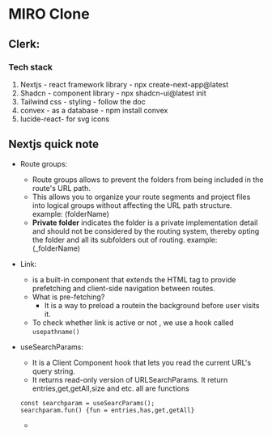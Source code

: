 # MIRO Clone

## Clerk:

### Tech stack

1. Nextjs - react framework library - npx create-next-app@latest
2. Shadcn - component library - npx shadcn-ui@latest init
3. Tailwind css - styling - follow the doc
4. convex - as a database - npm install convex
5. lucide-react- for svg icons

## Nextjs quick note

- Route groups:

  - Route groups allows to prevent the folders from being included in the route's URL path.
  - This allows you to organize your route segments and project files into logical groups without affecting the URL path structure. example: (folderName)
  - **Private folder** indicates the folder is a private implementation detail and should not be considered by the routing system, thereby opting the folder and all its subfolders out of routing. example: (\_folderName)

- Link:
  - <Link> is a built-in component that extends the HTML <a> tag to provide prefetching and client-side navigation between routes.
  - What is pre-fetching?
    - It is a way to preload a routein the background before user visits it.
  - To check whether link is active or not , we use a hook called `usepathname()`
- useSearchParams:
  - It is a Client Component hook that lets you read the current URL's query string.
  - It returns read-only version of URLSearchParams.
    It return entries,get,getAll,size and etc. all are functions
  ```
  const searchparam = useSearcParams();
  searchparam.fun() {fun = entries,has,get,getAll}
  ```
  -
